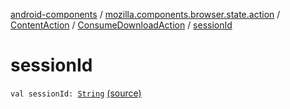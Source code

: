 [android-components](../../../index.md) / [mozilla.components.browser.state.action](../../index.md) / [ContentAction](../index.md) / [ConsumeDownloadAction](index.md) / [sessionId](./session-id.md)

# sessionId

`val sessionId: `[`String`](https://kotlinlang.org/api/latest/jvm/stdlib/kotlin/-string/index.html) [(source)](https://github.com/mozilla-mobile/android-components/blob/master/components/browser/state/src/main/java/mozilla/components/browser/state/action/BrowserAction.kt#L179)